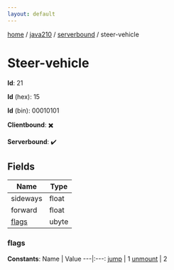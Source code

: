 ```yaml
---
layout: default
---
```


[home](/)  /  [java210](/protocol/java210)  /  [serverbound](/protocol/java210/serverbound)  /  steer-vehicle

# Steer-vehicle

**Id**: 21

**Id** (hex): 15

**Id** (bin): 00010101

**Clientbound**: ✖️

**Serverbound**: ✔️

## Fields

Name | Type
---|---
sideways | float
forward | float
[flags](#flags) | ubyte

### flags

**Constants**:
Name | Value
---|:---:
[jump](flags_jump) | 1
[unmount](flags_unmount) | 2

